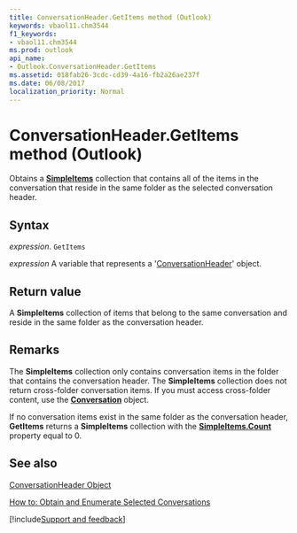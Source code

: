 ```yaml
---
title: ConversationHeader.GetItems method (Outlook)
keywords: vbaol11.chm3544
f1_keywords:
- vbaol11.chm3544
ms.prod: outlook
api_name:
- Outlook.ConversationHeader.GetItems
ms.assetid: 018fab26-3cdc-cd39-4a16-fb2a26ae237f
ms.date: 06/08/2017
localization_priority: Normal
---
```



# ConversationHeader.GetItems method (Outlook)

Obtains a  **[SimpleItems](Outlook.SimpleItems.md)** collection that contains all of the items in the conversation that reside in the same folder as the selected conversation header.


## Syntax

_expression_. `GetItems`

_expression_ A variable that represents a '[ConversationHeader](Outlook.ConversationHeader.md)' object.


## Return value

A  **SimpleItems** collection of items that belong to the same conversation and reside in the same folder as the conversation header.


## Remarks

The  **SimpleItems** collection only contains conversation items in the folder that contains the conversation header. The **SimpleItems** collection does not return cross-folder conversation items. If you must access cross-folder content, use the **[Conversation](Outlook.Conversation.md)** object.

If no conversation items exist in the same folder as the conversation header,  **GetItems** returns a **SimpleItems** collection with the **[SimpleItems.Count](Outlook.SimpleItems.Count.md)** property equal to 0.


## See also


[ConversationHeader Object](Outlook.ConversationHeader.md)



[How to: Obtain and Enumerate Selected Conversations](../outlook/Concepts/Categories-and-Conversations/obtain-and-enumerate-selected-conversations.md)

[!include[Support and feedback](~/includes/feedback-boilerplate.md)]